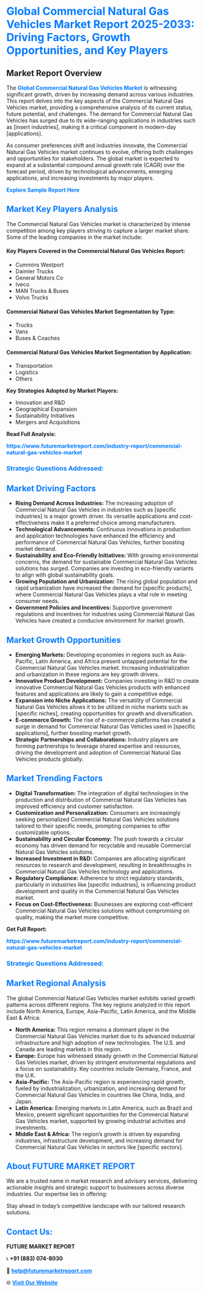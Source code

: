 <h1 style="color: #007BFF;">Global Commercial Natural Gas Vehicles Market Report 2025-2033: Driving Factors, Growth Opportunities, and Key Players</h1>

<section id="overview">
<h2>Market Report Overview</h2>
<p>The <a href="https://www.futuremarketreport.com/industry-report/commercial-natural-gas-vehicles-market" style="color: #007BFF; text-decoration: none;"><strong>Global Commercial Natural Gas Vehicles Market</strong></a> is witnessing significant growth, driven by increasing demand across various industries. This report delves into the key aspects of the Commercial Natural Gas Vehicles market, providing a comprehensive analysis of its current status, future potential, and challenges. The demand for Commercial Natural Gas Vehicles has surged due to its wide-ranging applications in industries such as [insert industries], making it a critical component in modern-day [applications].</p>
<p>As consumer preferences shift and industries innovate, the Commercial Natural Gas Vehicles market continues to evolve, offering both challenges and opportunities for stakeholders. The global market is expected to expand at a substantial compound annual growth rate (CAGR) over the forecast period, driven by technological advancements, emerging applications, and increasing investments by major players.</p>
</section>

<section id="overview">
<p><a href="https://www.futuremarketreport.com/request-sample/reportId=55050" style="color: #007BFF; text-decoration: none;"><strong>Explore Sample Report Here</strong></a></p>
</section>

<section id="key-players">
<h2 style="color: #007BFF;">Market Key Players Analysis</h2>
<p>The Commercial Natural Gas Vehicles market is characterized by intense competition among key players striving to capture a larger market share. Some of the leading companies in the market include:</p>
<h4>Key Players Covered in the Commercial Natural Gas Vehicles Report:</h4>
<ul><li>Cummins Westport</li><li>Daimler Trucks</li><li>General Motors Co</li><li>Iveco</li><li>MAN Trucks &amp; Buses</li><li>Volvo Trucks</li></ul>
<h4>Commercial Natural Gas Vehicles Market Segmentation by Type:</h4>
<ul><li>Trucks</li><li>Vans</li><li>Buses &amp; Coaches</li></ul>

<h4>Commercial Natural Gas Vehicles Market Segmentation by Application:</h4>
<ul><li>Transportation</li><li>Logistics</li><li>Others</li></ul>
<p><strong>Key Strategies Adopted by Market Players:</strong></p>
<ul>
<li>Innovation and R&D</li>
<li>Geographical Expansion</li>
<li>Sustainability Initiatives</li>
<li>Mergers and Acquisitions</li>
</ul>
</section>

<section>
<p><strong>Read Full Analysis: </strong></p><a href="https://www.futuremarketreport.com/industry-report/commercial-natural-gas-vehicles-market" style="color: #007BFF; text-decoration: none;"><strong>https://www.futuremarketreport.com/industry-report/commercial-natural-gas-vehicles-market</strong></a>
<h3 style="color: #007BFF;">Strategic Questions Addressed:</h3>
</section>

<section id="driving-factors">
<h2 style="color: #007BFF;">Market Driving Factors</h2>
<ul>
<li><strong>Rising Demand Across Industries:</strong> The increasing adoption of Commercial Natural Gas Vehicles in industries such as [specific industries] is a major growth driver. Its versatile applications and cost-effectiveness make it a preferred choice among manufacturers.</li>
<li><strong>Technological Advancements:</strong> Continuous innovations in production and application technologies have enhanced the efficiency and performance of Commercial Natural Gas Vehicles, further boosting market demand.</li>
<li><strong>Sustainability and Eco-Friendly Initiatives:</strong> With growing environmental concerns, the demand for sustainable Commercial Natural Gas Vehicles solutions has surged. Companies are investing in eco-friendly variants to align with global sustainability goals.</li>
<li><strong>Growing Population and Urbanization:</strong> The rising global population and rapid urbanization have increased the demand for [specific products], where Commercial Natural Gas Vehicles plays a vital role in meeting consumer needs.</li>
<li><strong>Government Policies and Incentives:</strong> Supportive government regulations and incentives for industries using Commercial Natural Gas Vehicles have created a conducive environment for market growth.</li>
</ul>
</section>

<section id="growth-opportunities">
<h2 style="color: #007BFF;">Market Growth Opportunities</h2>
<ul>
<li><strong>Emerging Markets:</strong> Developing economies in regions such as Asia-Pacific, Latin America, and Africa present untapped potential for the Commercial Natural Gas Vehicles market. Increasing industrialization and urbanization in these regions are key growth drivers.</li>
<li><strong>Innovative Product Development:</strong> Companies investing in R&D to create innovative Commercial Natural Gas Vehicles products with enhanced features and applications are likely to gain a competitive edge.</li>
<li><strong>Expansion into Niche Applications:</strong> The versatility of Commercial Natural Gas Vehicles allows it to be utilized in niche markets such as [specific niches], creating opportunities for growth and diversification.</li>
<li><strong>E-commerce Growth:</strong> The rise of e-commerce platforms has created a surge in demand for Commercial Natural Gas Vehicles used in [specific applications], further boosting market growth.</li>
<li><strong>Strategic Partnerships and Collaborations:</strong> Industry players are forming partnerships to leverage shared expertise and resources, driving the development and adoption of Commercial Natural Gas Vehicles products globally.</li>
</ul>
</section>

<section id="trending-factors">
<h2 style="color: #007BFF;">Market Trending Factors</h2>
<ul>
<li><strong>Digital Transformation:</strong> The integration of digital technologies in the production and distribution of Commercial Natural Gas Vehicles has improved efficiency and customer satisfaction.</li>
<li><strong>Customization and Personalization:</strong> Consumers are increasingly seeking personalized Commercial Natural Gas Vehicles solutions tailored to their specific needs, prompting companies to offer customizable options.</li>
<li><strong>Sustainability and Circular Economy:</strong> The push towards a circular economy has driven demand for recyclable and reusable Commercial Natural Gas Vehicles solutions.</li>
<li><strong>Increased Investment in R&D:</strong> Companies are allocating significant resources to research and development, resulting in breakthroughs in Commercial Natural Gas Vehicles technology and applications.</li>
<li><strong>Regulatory Compliance:</strong> Adherence to strict regulatory standards, particularly in industries like [specific industries], is influencing product development and quality in the Commercial Natural Gas Vehicles market.</li>
<li><strong>Focus on Cost-Effectiveness:</strong> Businesses are exploring cost-efficient Commercial Natural Gas Vehicles solutions without compromising on quality, making the market more competitive.</li>
</ul>
</section>

<section>
<p><strong>Get Full Report: </strong></p><a href="https://www.futuremarketreport.com/industry-report/commercial-natural-gas-vehicles-market" style="color: #007BFF; text-decoration: none;"><strong>https://www.futuremarketreport.com/industry-report/commercial-natural-gas-vehicles-market</strong></a>
<h3 style="color: #007BFF;">Strategic Questions Addressed:</h3>
</section>


<section id="regional-analysis">
<h2 style="color: #007BFF;">Market Regional Analysis</h2>
<p>The global Commercial Natural Gas Vehicles market exhibits varied growth patterns across different regions. The key regions analyzed in this report include North America, Europe, Asia-Pacific, Latin America, and the Middle East & Africa:</p>
<ul>
<li><strong>North America:</strong> This region remains a dominant player in the Commercial Natural Gas Vehicles market due to its advanced industrial infrastructure and high adoption of new technologies. The U.S. and Canada are leading markets in this region.</li>
<li><strong>Europe:</strong> Europe has witnessed steady growth in the Commercial Natural Gas Vehicles market, driven by stringent environmental regulations and a focus on sustainability. Key countries include Germany, France, and the U.K.</li>
<li><strong>Asia-Pacific:</strong> The Asia-Pacific region is experiencing rapid growth, fueled by industrialization, urbanization, and increasing demand for Commercial Natural Gas Vehicles in countries like China, India, and Japan.</li>
<li><strong>Latin America:</strong> Emerging markets in Latin America, such as Brazil and Mexico, present significant opportunities for the Commercial Natural Gas Vehicles market, supported by growing industrial activities and investments.</li>
<li><strong>Middle East & Africa:</strong> The region’s growth is driven by expanding industries, infrastructure development, and increasing demand for Commercial Natural Gas Vehicles in sectors like [specific sectors].</li>
</ul>
</section>

<footer>
<h2 style="color: #007BFF;">About FUTURE MARKET REPORT</h2>
<p>We are a trusted name in market research and advisory services, delivering actionable insights and strategic support to businesses across diverse industries. Our expertise lies in offering:</p>

<p>Stay ahead in today’s competitive landscape with our tailored research solutions.</p>

<h2 style="color: #007BFF;">Contact Us:</h2>
<p><strong>FUTURE MARKET REPORT</strong></p>
<p>📞 <strong>+91 (883) 074-8030</strong></p>
<p>📧 <strong><a href="mailto:help@futuremarketreport.com" style="color: #007BFF;">help@futuremarketreport.com</a></strong></p>
<p>🌐 <strong><a href="https://www.futuremarketreport.com/" style="color: #007BFF;">Visit Our Website</a></strong></p>
</footer>